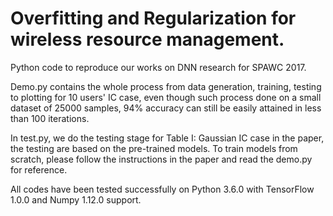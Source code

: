 # Overfitting and Regularization for wireless resource management.
Python code to reproduce our works on DNN research for SPAWC 2017. 

Demo.py contains the whole process from data generation, training, testing to plotting for 10 users' IC case, even though such process done on a small dataset of 25000 samples, 94% accuracy can still be easily attained in less than 100 iterations.

In test.py, we do the testing stage for Table I: Gaussian IC case in the paper, the testing are based on the pre-trained models. To train models from scratch, please follow the instructions in the paper and read the demo.py for reference.

All codes have been tested successfully on Python 3.6.0 with TensorFlow 1.0.0 and Numpy 1.12.0 support.


